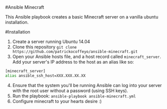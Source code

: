 #Ansible Minecraft

This Ansible playbook creates a basic Minecraft server on a vanilla ubuntu installation.

#Installation
1. Create a server running Ubuntu 14.04
2. Clone this repository ```git clone https://github.com/patrickocoffeyo/ansible-minecraft.git```
3. Open your Ansible hosts file, and a host record called ```minecraft_server```. Add your server's IP address to the host as an alias like so:
```bash
[minecraft_server]
alias ansible_ssh_host=XXX.XXX.XX.XX
```
4. Ensure that the system you'll be running Ansible can log into your server with the root user without a password (using SSH keys).
5. Run the playbook: ```ansible-playbook ansible-minecraft.yml```
6. Configure minecraft to your hearts desire :)
